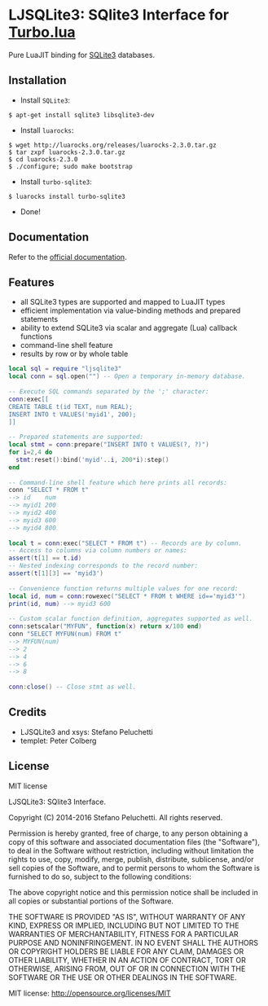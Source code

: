 LJSQLite3: SQlite3 Interface for [Turbo.lua](http://www.turbolua.org/)
======================================================================

Pure LuaJIT binding for [SQLite3](http://sqlite.org) databases.

## Installation

- Install `SQLite3`:
```
$ apt-get install sqlite3 libsqlite3-dev
```

- Install `luarocks`:
```
$ wget http://luarocks.org/releases/luarocks-2.3.0.tar.gz
$ tar zxpf luarocks-2.3.0.tar.gz
$ cd luarocks-2.3.0
$ ./configure; sudo make bootstrap
```

- Install `turbo-sqlite3`:
```
$ luarocks install turbo-sqlite3
```

- Done!

## Documentation

Refer to the [official documentation](http://scilua.org/ljsqlite3.html).

## Features

- all SQLite3 types are supported and mapped to LuaJIT types
- efficient implementation via value-binding methods and prepared statements
- ability to extend SQLite3 via scalar and aggregate (Lua) callback functions
- command-line shell feature
- results by row or by whole table

```lua
local sql = require "ljsqlite3"
local conn = sql.open("") -- Open a temporary in-memory database.
  
-- Execute SQL commands separated by the ';' character:
conn:exec[[
CREATE TABLE t(id TEXT, num REAL);
INSERT INTO t VALUES('myid1', 200);
]]
  
-- Prepared statements are supported:
local stmt = conn:prepare("INSERT INTO t VALUES(?, ?)")
for i=2,4 do
  stmt:reset():bind('myid'..i, 200*i):step()
end
  
-- Command-line shell feature which here prints all records:
conn "SELECT * FROM t"
--> id    num
--> myid1 200
--> myid2 400
--> myid3 600
--> myid4 800
  
local t = conn:exec("SELECT * FROM t") -- Records are by column.
-- Access to columns via column numbers or names:
assert(t[1] == t.id)
-- Nested indexing corresponds to the record number:
assert(t[1][3] == 'myid3')
  
-- Convenience function returns multiple values for one record:
local id, num = conn:rowexec("SELECT * FROM t WHERE id=='myid3'")
print(id, num) --> myid3 600
 
-- Custom scalar function definition, aggregates supported as well.
conn:setscalar("MYFUN", function(x) return x/100 end)
conn "SELECT MYFUN(num) FROM t"
--> MYFUN(num)
--> 2
--> 4
--> 6
--> 8
 
conn:close() -- Close stmt as well.
```

## Credits

- LJSQLite3 and xsys: Stefano Peluchetti
- templet: Peter Colberg

## License

MIT license

LJSQLite3: SQlite3 Interface.

Copyright (C) 2014-2016 Stefano Peluchetti. All rights reserved.

Permission is hereby granted, free of charge, to any person obtaining a copy
of this software and associated documentation files (the "Software"), to deal
in the Software without restriction, including without limitation the rights
to use, copy, modify, merge, publish, distribute, sublicense, and/or sell
copies of the Software, and to permit persons to whom the Software is
furnished to do so, subject to the following conditions:

The above copyright notice and this permission notice shall be included in all
copies or substantial portions of the Software.

THE SOFTWARE IS PROVIDED "AS IS", WITHOUT WARRANTY OF ANY KIND, EXPRESS OR
IMPLIED, INCLUDING BUT NOT LIMITED TO THE WARRANTIES OF MERCHANTABILITY,
FITNESS FOR A PARTICULAR PURPOSE AND NONINFRINGEMENT. IN NO EVENT SHALL THE
AUTHORS OR COPYRIGHT HOLDERS BE LIABLE FOR ANY CLAIM, DAMAGES OR OTHER
LIABILITY, WHETHER IN AN ACTION OF CONTRACT, TORT OR OTHERWISE, ARISING FROM,
OUT OF OR IN CONNECTION WITH THE SOFTWARE OR THE USE OR OTHER DEALINGS IN THE
SOFTWARE.

MIT license: http://opensource.org/licenses/MIT

